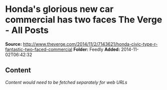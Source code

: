 # Honda's glorious new car commercial has two faces The Verge - All Posts

**Source:** http://www.theverge.com/2014/11/2/7143621/honda-civic-type-r-fantastic-two-faced-commercial
**Folder:** Feedly
**Added:** 2014-11-02T06:42:32




## Content
*Content would need to be fetched separately for web URLs*
